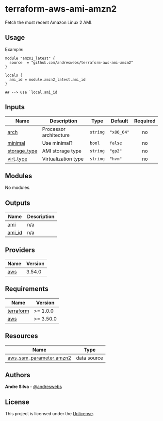# terraform-aws-ami-amzn2

[//]: # (BEGIN_TF_DOCS)
Fetch the most recent Amazon Linux 2 AMI.

## Usage

Example:

```hcl
module "amzn2_latest" {
  source  = "github.com/andreswebs/terraform-aws-ami-amzn2"
}

locals {
  ami_id = module.amzn2_latest.ami_id
}

## --> use `local.ami_id
```



## Inputs

| Name | Description | Type | Default | Required |
|------|-------------|------|---------|:--------:|
| <a name="input_arch"></a> [arch](#input\_arch) | Processor architecture | `string` | `"x86_64"` | no |
| <a name="input_minimal"></a> [minimal](#input\_minimal) | Use minimal? | `bool` | `false` | no |
| <a name="input_storage_type"></a> [storage\_type](#input\_storage\_type) | AMI storage type | `string` | `"gp2"` | no |
| <a name="input_virt_type"></a> [virt\_type](#input\_virt\_type) | Virtualization type | `string` | `"hvm"` | no |

## Modules

No modules.

## Outputs

| Name | Description |
|------|-------------|
| <a name="output_ami"></a> [ami](#output\_ami) | n/a |
| <a name="output_ami_id"></a> [ami\_id](#output\_ami\_id) | n/a |

## Providers

| Name | Version |
|------|---------|
| <a name="provider_aws"></a> [aws](#provider\_aws) | 3.54.0 |

## Requirements

| Name | Version |
|------|---------|
| <a name="requirement_terraform"></a> [terraform](#requirement\_terraform) | >= 1.0.0 |
| <a name="requirement_aws"></a> [aws](#requirement\_aws) | >= 3.50.0 |

## Resources

| Name | Type |
|------|------|
| [aws_ssm_parameter.amzn2](https://registry.terraform.io/providers/hashicorp/aws/latest/docs/data-sources/ssm_parameter) | data source |

[//]: # (END_TF_DOCS)

## Authors

**Andre Silva** - [@andreswebs](https://github.com/andreswebs)

## License

This project is licensed under the [Unlicense](UNLICENSE.md).
